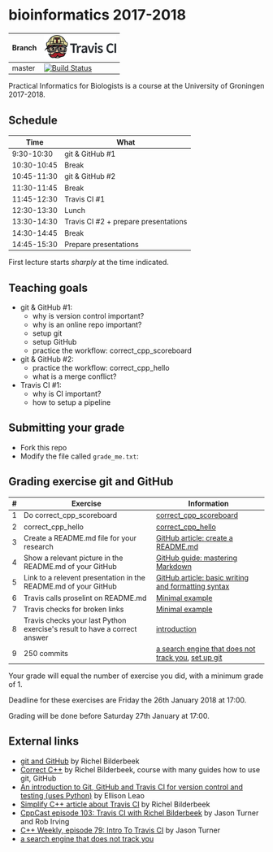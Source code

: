 # bioinformatics 2017-2018

Branch|[![Travis CI logo](TravisCI.png)](https://travis-ci.org)
---|---
master|[![Build Status](https://travis-ci.org/richelbilderbeek/bioinformatics_2017_2018.svg?branch=master)](https://travis-ci.org/richelbilderbeek/bioinformatics_2017_2018)

Practical Informatics for Biologists is a course at the University of Groningen 2017-2018.

## Schedule

Time|What
---|---
9:30-10:30 | git & GitHub #1
10:30-10:45 | Break
10:45-11:30 | git & GitHub #2
11:30-11:45 | Break
11:45-12:30 | Travis CI #1
12:30-13:30 | Lunch
13:30-14:30 | Travis CI #2 + prepare presentations
14:30-14:45 | Break
14:45-15:30 | Prepare presentations

First lecture starts *sharply* at the time indicated.

## Teaching goals

 * git & GitHub #1: 
    * why is version control important?
    * why is an online repo important?
    * setup git
    * setup GitHub
    * practice the workflow: correct_cpp_scoreboard
 * git & GitHub #2: 
    * practice the workflow: correct_cpp_hello
    * what is a merge conflict?
 * Travis CI #1: 
    * why is CI important?
    * how to setup a pipeline

## Submitting your grade

 * Fork this repo
 * Modify the file called `grade_me.txt`:

## Grading exercise git and GitHub 

#|Exercise|Information
---|---|---
1|Do correct_cpp_scoreboard|[correct_cpp_scoreboard](https://github.com/richelbilderbeek/correct_cpp_scoreboard)
2|correct_cpp_hello|[correct_cpp_hello](https://github.com/richelbilderbeek/correct_cpp_hello)
3|Create a README.md file for your research | [GitHub article: create a README.md](https://help.github.com/articles/about-readmes/)
4|Show a relevant picture in the README.md of your GitHub|[GitHub guide: mastering Markdown](https://guides.github.com/features/mastering-markdown/)
5|Link to a relevent presentation in the README.md of your GitHub|[GitHub article: basic writing and formatting syntax](https://help.github.com/articles/basic-writing-and-formatting-syntax/#relative-links)
6|Travis calls proselint on README.md|[Minimal example](https://github.com/richelbilderbeek/travis_proselint)
7|Travis checks for broken links|[Minimal example](https://github.com/richelbilderbeek/travis_markdown-link-check)
8|Travis checks your last Python exercise's result to have a correct answer | [introduction](https://medium.com/ellisonleao/an-introduction-to-git-github-and-travis-ci-for-version-control-and-testing-ac97f158f520)
9|250 commits | [a search engine that does not track you](https://duckduckgo.com), [set up git](https://github.com/richelbilderbeek/correct_cpp/blob/master/doc/set_up_git.md)

Your grade will equal the number of exercise you did, with a minimum grade of 1.

Deadline for these exercises are Friday the 26th January 2018 at 17:00.

Grading will be done before Saturday 27th January at 17:00.

## External links

 * [git and GitHub](https://github.com/richelbilderbeek/CppPresentations/blob/master/Git.pdf) by Richel Bilderbeek
 * [Correct C++](https://github.com/richelbilderbeek/correct_cpp) by Richel Bilderbeek, course with many guides how to use git, GitHub
 * [An introduction to Git, GitHub and Travis CI for version control and testing (uses Python)](https://medium.com/ellisonleao/an-introduction-to-git-github-and-travis-ci-for-version-control-and-testing-ac97f158f520) by Ellison Leao
 * [Simplify C++ article about Travis CI](https://arne-mertz.de/2017/04/continuous-integration-travis-ci) by Richel Bilderbeek
 * [CppCast episode 103: Travis CI with Richel Bilderbeek](https://www.youtube.com/watch?v=p30AA9JLVJY) by Jason Turner and Rob Irving
 * [C++ Weekly, episode 79: Intro To Travis CI](https://www.youtube.com/watch?v=3ulKzD2cmSw) by Jason Turner
 * [a search engine that does not track you](https://duckduckgo.com)